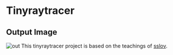 # Tinyraytracer

Output Image
-
![out](https://user-images.githubusercontent.com/86592569/138553600-1beee55d-3ee1-4bad-9fe1-4578f1b36189.jpg)
This tinyraytracer project is based on the teachings of [sslov](https://github.com/ssloy/tinyraytracer/).
